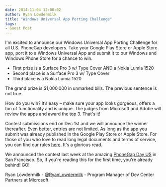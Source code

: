 ```yaml
---
date: 2014-11-04 12:00:02
author: Ryan Lowdermilk
title: "Windows Universal App Porting Challenge"
tags:
- Guest Post
---
```


I'm excited to announce our Windows Universal App Porting Challenge for all U.S. PhoneGap developers. Take your Google Play Store or Apple Store app, port it to a Windows Universal App and submit it to our Windows and Windows Phone Store for a chance to win.

- First prize is a Surface Pro 3 w/ Type Cover AND a Nokia Lumia 1520
- Second place is a Surface Pro 3 w/ Type Cover
- Third place is a Nokia Lumia 1520

The grand prize is $1,000,000 in unmarked bills. The previous sentence is not true.

How do you win? It’s easy – make sure your app looks gorgeous, offers a ton of functionality and is unique. The judges from Microsoft and Adobe will review the apps and award the top 3. That's it!

Contest submissions end on Dec 1st and we will announce the winner thereafter. Even better, entries are not limited. As long as the app you submit was already published in the Google Play Store or Apple Store. For those of you who love to read long legal documents and terms of service, you can find our rules [here](http://phonegap2014.azurewebsites.net/wp-content/uploads/2014/10/phonegap-Windows-Universal-App-contest-final-rules.pdf). It's a glorious read.

We announced the contest last week at the amazing [PhoneGap Day US](http://phonegap.com/blog/2014/11/02/recapping-phonegap-day-us-2014/) in San Francisco. So, if you're reading this for the first time, you're already behind! GO!

Ryan Lowdermilk - [@RyanLowdermilk](https://twitter.com/RyanLowdermilk) - Program Manager of Dev Center Partners at Microsoft

